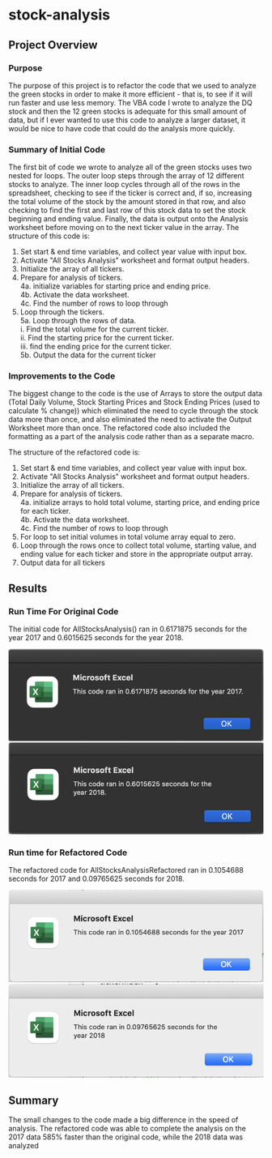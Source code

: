 # stock-analysis

## Project Overview

### Purpose
The purpose of this project is to refactor the code that we used to analyze the green stocks in order to make it more efficient - that is, to see if it will run faster and use less memory. The VBA code I wrote to analyze the DQ stock and then the 12 green stocks is adequate for this small amount of data, but if I ever wanted to use this code to analyze a larger dataset, it would be nice to have code that could do the analysis more quickly.

### Summary of Initial Code
The first bit of code we wrote to analyze all of the green stocks uses two nested for loops. The outer loop steps through the array of 12 different stocks to analyze. The inner loop cycles through all of the rows in the spreadsheet, checking to see if the ticker is correct and, if so, increasing the total volume of the stock by the amount stored in that row, and also checking to find the first and last row of this stock data to set the stock beginning and ending value. Finally, the data is output onto the Analysis worksheet before moving on to the next ticker value in the array. The structure of this code is:

1. Set start & end time variables, and collect year value with input box.  
2. Activate "All Stocks Analysis" worksheet and format output headers. 
3. Initialize the array of all tickers. 
4. Prepare for analysis of tickers.  
  4a. initialize variables for starting price and ending price.  
  4b. Activate the data worksheet.  
  4c. Find the number of rows to loop through
5. Loop through the tickers.  
  5a. Loop through the rows of data.  
        i. Find the total volume for the current ticker.   
        ii. Find the starting price for the current ticker.  
        iii. find the ending price for the current ticker.  
  5b. Output the data for the current ticker


### Improvements to the Code
The biggest change to the code is the use of Arrays to store the output data (Total Daily Volume, Stock Starting Prices and Stock Ending Prices (used to calculate % change)) which eliminated the need to cycle through the stock data more than once, and also eliminated the need to activate the Output Worksheet more than once. The refactored code also included the formatting as a part of the analysis code rather than as a separate macro.

The structure of the refactored code is:  
1. Set start & end time variables, and collect year value with input box.  
2. Activate "All Stocks Analysis" worksheet and format output headers. 
3. Initialize the array of all tickers.  
4. Prepare for analysis of tickers.  
   4a. initialize arrays to hold total volume, starting price, and ending price for each ticker.   
   4b. Activate the data worksheet.   
   4c. Find the number of rows to loop through
5. For loop to set initial volumes in total volume array equal to zero.
6. Loop through the rows once to collect total volume, starting value, and ending value for each ticker and store in the appropriate output array.
7. Output data for all tickers

## Results

### Run Time For Original Code
The initial code for AllStocksAnalysis() ran in 0.6171875 seconds for the year 2017 and 0.6015625 seconds for the year 2018.

![AllStocksAnalysis_Run_Time_2017](All_Stocks_Analysis_2017.png)
![AllStocksAnalysis_Run_Time_2018](All_Stocks_Analysis_2018.png)

### Run time for Refactored Code
The refactored code for AllStocksAnalysisRefactored ran in 0.1054688 seconds for 2017 and 0.09765625 seconds for 2018.

![AllStocksAnalysisRefactored_Run_Time_2017](VBA_Challenge_2017.png)
![AllStocksAnalysisRefactored_Run_Time_2018](VBA_Challenge_2018.png)



## Summary

The small changes to the code made a big difference in the speed of analysis. The refactored code was able to complete the analysis on the 2017 data 585% faster than the original code, while the 2018 data was analyzed 
